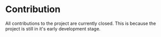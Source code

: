 # Contribution

All contributions to the project are currently closed. 
This is because the project is still in it's early development stage.
